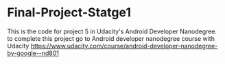 # Final-Project-Statge1
This is the code for project 5 in Udacity's Android Developer Nanodegree. to complete this project go to Android developer nanodegree course with Udacity https://www.udacity.com/course/android-developer-nanodegree-by-google--nd801
